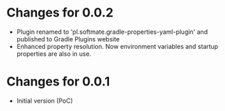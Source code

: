 Changes for 0.0.2
=================
- Plugin renamed to 'pl.softmate.gradle-properties-yaml-plugin' and published to Gradle Plugins website
- Enhanced property resolution. Now environment variables and startup properties are also in use.

Changes for 0.0.1
=================
- Initial version (PoC)
